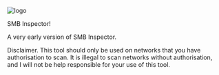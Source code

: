 
![logo](https://github.com/Rainor23/smb_inspector/assets/45594693/76ca4544-6037-4bba-870d-30862ad8ec03)

SMB Inspector!

 A very early version of SMB Inspector.


Disclaimer.
This tool should only be used on networks that you have authorisation to scan. It is illegal to scan networks without authorisation, and I will not be help responsible for your use of this tool.
